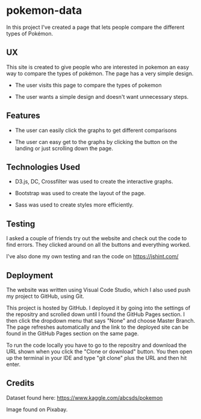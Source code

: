 # pokemon-data

In this project I've created a page that lets people compare the different types of Pokémon.

## UX

This site is created to give people who are interested in pokemon an easy way to compare the types of pokémon. The page has a very simple design.

- The user visits this page to compare the types of pokemon

- The user wants a simple design and doesn't want unnecessary steps.

## Features

- The user can easily click the graphs to get different comparisons

- The user can easy get to the graphs by clicking the button on the landing or just scrolling down the page.

## Technologies Used

- D3.js, DC, Crossfilter was used to create the interactive graphs.

- Bootstrap was used to create the layout of the page.

- Sass was used to create styles more efficiently.

## Testing

I asked a couple of friends try out the website and check out the code to find errors. They clicked around on all the buttons and everything worked. 

I've also done my own testing and ran the code on https://jshint.com/

## Deployment

The website was written using Visual Code Studio, which I also used push my project to GitHub, using Git.

This project is hosted by GitHub. I deployed it by going into the settings of the repositry and scrolled down until I found the GitHub Pages section. I then click the dropdown menu that says "None" and choose Master Branch. The page refreshes automatically and the link to the deployed site can be found in the GitHub Pages section on the same page.

To run the code locally you have to go to the repositry and download the URL shown when you click the "Clone or download" button. You then open up the terminal in your IDE and type "git clone" plus the URL and then hit enter.

## Credits

Dataset found here: https://www.kaggle.com/abcsds/pokemon

Image found on Pixabay.
